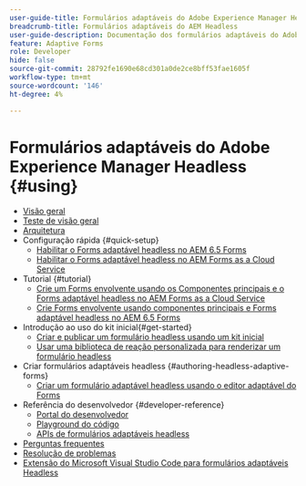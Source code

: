 ```yaml
---
user-guide-title: Formulários adaptáveis do Adobe Experience Manager Headless
breadcrumb-title: Formulários adaptáveis do AEM Headless
user-guide-description: Documentação dos formulários adaptáveis do Adobe Experience Manager Headless
feature: Adaptive Forms
role: Developer
hide: false
source-git-commit: 28792fe1690e68cd301a0de2ce8bff53fae1605f
workflow-type: tm+mt
source-wordcount: '146'
ht-degree: 4%

---
```



# Formulários adaptáveis do Adobe Experience Manager Headless {#using}

+ [Visão geral](overview.md)
+ [Teste de visão geral](overview-testing.md)
+ [Arquitetura](architecture.md)
+ Configuração rápida {#quick-setup}
   + [Habilitar o Forms adaptável headless no AEM 6.5 Forms](enable-headless-adaptive-forms-and-core-components.md)
   + [Habilitar o Forms adaptável headless no AEM Forms as a Cloud Service](enable-headless-adaptive-forms-and-core-components-on-forms-cloud-service.md)
+ Tutorial {#tutorial}
   + [Crie um Forms envolvente usando os Componentes principais e o Forms adaptável headless no AEM Forms as a Cloud Service](build-engaging-forms-using-core-components-and-headless-adaptive-forms-aem-forms-cloud-service.md)
   + [Crie Forms envolvente usando componentes principais e Forms adaptável headless no AEM 6.5 Forms](build-engaging-forms-using-core-components-and-headless-adaptive-forms-on-aem-65-forms.md)
+ Introdução ao uso do kit inicial{#get-started}
   + [Criar e publicar um formulário headless usando um kit inicial](create-and-publish-a-headless-form.md)
   + [Usar uma biblioteca de reação personalizada para renderizar um formulário headless](use-google-material-ui-react-components-to-render-a-headless-form.md)
+ Criar formulários adaptáveis headless {#authoring-headless-adaptive-forms}
   + [Criar um formulário adaptável headless usando o editor adaptável do Forms](create-a-headless-adaptive-form.md)
+ Referência do desenvolvedor {#developer-reference}
   + [Portal do desenvolvedor](https://experienceleague.adobe.com/landing/aem-headless-forms/developer.html?lang=pt-BR)
   + [Playground do código](https://experienceleague.adobe.com/landing/aem-headless-forms/developer/code.html?lang=pt-BR)
   + [APIs de formulários adaptáveis headless](https://opensource.adobe.com/aem-forms-af-runtime/api/)
+ [Perguntas frequentes](faq.md)
+ [Resolução de problemas](troubleshooting.md)
+ [Extensão do Microsoft Visual Studio Code para formulários adaptáveis Headless](visual-studio-code-extension-for-headless-adaptive-forms.md)



<!--

Articles must be added to this TOC file in order to render.

Use this list format to specify links to articles and section headings that expand and collapse in the left rail of the user guide.

An article link CANNOT be used as a section heading.
-->
